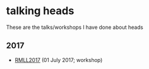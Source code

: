 talking heads
=============

These are the talks/workshops I have done about heads


2017
----

* [RMLL2017](https://2017.rmll.info) (01 July 2017; workshop)
